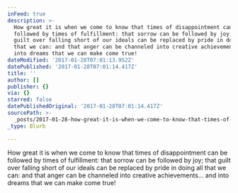 ```yaml
---
inFeed: true
description: >-
  How great it is when we come to know that times of disappointment can be
  followed by times of fulfillment: that sorrow can be followed by joy; that
  guilt over falling short of our ideals can be replaced by pride in doing all
  that we can: and that anger can be channeled into creative achievements… and
  into dreams that we can make come true!
dateModified: '2017-01-28T07:01:13.952Z'
datePublished: '2017-01-28T07:01:14.417Z'
title: ''
author: []
publisher: {}
via: {}
starred: false
datePublishedOriginal: '2017-01-28T07:01:14.417Z'
sourcePath: >-
  _posts/2017-01-28-how-great-it-is-when-we-come-to-know-that-times-of-disappoin.md
_type: Blurb

---
```

How great it is when we come to know that times of disappointment can be followed by times of fulfillment: that sorrow can be followed by joy; that guilt over falling short of our ideals can be replaced by pride in doing all that we can: and that anger can be channeled into creative achievements... and into dreams that we can make come true!